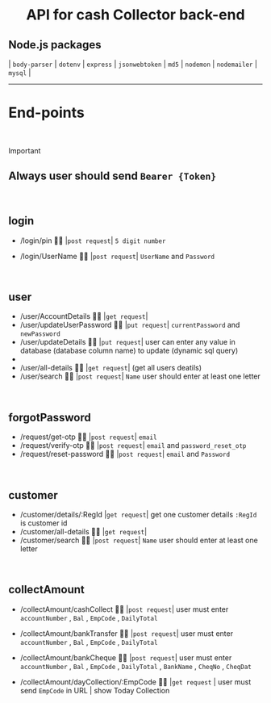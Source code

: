 <h1 align="center"> API for cash Collector back-end </h1>

## Node.js packages
| `body-parser` | `dotenv` | `express` | `jsonwebtoken` | `md5` | `nodemon` | `nodemailer` | `mysql` |
<hr>

# End-points

<br>

> [!IMPORTANT]
> ## Always user should send `Bearer {Token}`

<br>

## login
- /login/pin 🙇‍♂️ |`post request`| `5 digit number`
- /login/UserName 🙇‍♂️ |`post request`| `UserName`  and `Password`

  <br>

## user
- /user/AccountDetails 🙇‍♂️ |`get request`|
- /user/updateUserPassword 🙇‍♂️ |`put request`| `currentPassword` and `newPassword`
- /user/updateDetails 🙇‍♂️ |`put request`| user can enter any value in database (database column name) to update (dynamic sql query)
-
- /user/all-details 🙇‍♂️ |`get request`| (get all users deatils)
- /user/search 🙇‍♂️ |`post request`| `Name` user should enter at least one letter

<br>

## forgotPassword
- /request/get-otp 🙇‍♂️ |`post request`| `email`
- /request/verify-otp 🙇‍♂️ |`post request`| `email` and `password_reset_otp`
- /request/reset-password 🙇‍♂️ |`post request`| `email` and `Password`

<br>

## customer
- /customer/details/:RegId |`get request`| get one customer details `:RegId` is customer id
- /customer/all-details 🙇‍♂️ |`get request`|
- /customer/search 🙇‍♂️ |`post request`| `Name` user should enter at least one letter

<br>

## collectAmount
- /collectAmount/cashCollect 🙇‍♂️ |`post request`| user must enter `accountNumber` , `Bal` , `EmpCode` , `DailyTotal`
- /collectAmount/bankTransfer 🙇‍♂️ |`post request`| user must enter `accountNumber` , `Bal` , `EmpCode` , `DailyTotal`
- /collectAmount/bankCheque  🙇‍♂️ |`post request`| user must enter `accountNumber` , `Bal` , `EmpCode` , `DailyTotal` , `BankName` , `CheqNo` , `CheqDat`

- /collectAmount/dayCollection/:EmpCode 🙇‍♂️ |`get request` | user must send `EmpCode` in URL | show Today Collection
